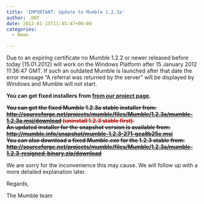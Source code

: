 ```yaml
---
title: 'IMPORTANT: Update to Mumble 1.2.3a'
author: .D0T
date: 2012-01-15T11:45:47+00:00
categories:
  - News

---
```

Due to an expiring certificate no Mumble 1.2.2 or newer released before today (15.01.2012) will work on the Windows Platform after 15 January 2012 11:36:47 GMT. If such an outdated Mumble is launched after that date the error message &#8220;A referral was returned by the server&#8221; will be displayed by Windows and Mumble will not start.

**You can get fixed installers from [from our project page][1].**

<del datetime="2012-11-11T20:38:59+00:00"><strong>You can get the fixed Mumble 1.2.3a stable installer from:<br /> <a href="http://sourceforge.net/projects/mumble/files/Mumble/1.2.3a/mumble-1.2.3a.msi/download">http://sourceforge.net/projects/mumble/files/Mumble/1.2.3a/mumble-1.2.3a.msi/download</a> <span style="color: #ff0000;">(uninstall 1.2.3 stable first).</span><br /> An updated installer for the snapshot version is available from: <a href="http://mumble.info/snapshot/mumble-1.2.3-271-gca8b25c.msi">http://mumble.info/snapshot/mumble-1.2.3-271-gca8b25c.msi</a><br /> You can also download a fixed Mumble.exe for the 1.2.3 stable from: <a href="http://sourceforge.net/projects/mumble/files/Mumble/1.2.3a/mumble-1.2.3-resigned-binary.zip/download">http://sourceforge.net/projects/mumble/files/Mumble/1.2.3a/mumble-1.2.3-resigned-binary.zip/download</a></strong></del>

We are sorry for the inconvenience this may cause. We will follow up with a more detailed explanation later.

Regards,
  
The Mumble team

 [1]: http://mumble.info